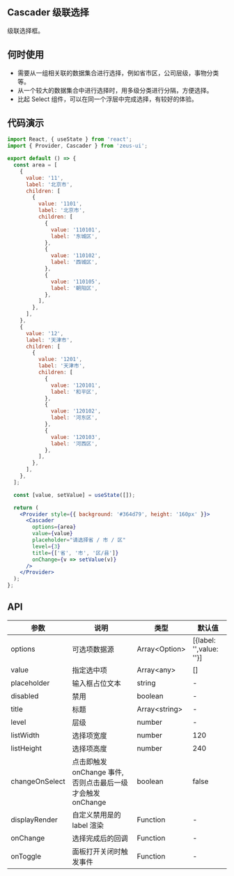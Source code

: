 ## Cascader 级联选择

级联选择框。

## 何时使用

- 需要从一组相关联的数据集合进行选择，例如省市区，公司层级，事物分类等。
- 从一个较大的数据集合中进行选择时，用多级分类进行分隔，方便选择。
- 比起 Select 组件，可以在同一个浮层中完成选择，有较好的体验。

## 代码演示

```jsx
import React, { useState } from 'react';
import { Provider, Cascader } from 'zeus-ui';

export default () => {
  const area = [
    {
      value: '11',
      label: '北京市',
      children: [
        {
          value: '1101',
          label: '北京市',
          children: [
            {
              value: '110101',
              label: '东城区',
            },
            {
              value: '110102',
              label: '西城区',
            },
            {
              value: '110105',
              label: '朝阳区',
            },
          ],
        },
      ],
    },
    {
      value: '12',
      label: '天津市',
      children: [
        {
          value: '1201',
          label: '天津市',
          children: [
            {
              value: '120101',
              label: '和平区',
            },
            {
              value: '120102',
              label: '河东区',
            },
            {
              value: '120103',
              label: '河西区',
            },
          ],
        },
      ],
    },
  ];

  const [value, setValue] = useState([]);

  return (
    <Provider style={{ background: '#364d79', height: '160px' }}>
      <Cascader
        options={area}
        value={value}
        placeholder="请选择省 / 市 / 区"
        level={3}
        title={['省', '市', '区/县']}
        onChange={v => setValue(v)}
      />
    </Provider>
  );
};
```

## API

| 参数           | 说明                                                       | 类型                | 默认值                  |
| -------------- | ---------------------------------------------------------- | ------------------- | ----------------------- |
| options        | 可选项数据源                                               | Array&lt;Option&gt; | [{label: '',value: ''}] |
| value          | 指定选中项                                                 | Array&lt;any&gt;    | []                      |
| placeholder    | 输入框占位文本                                             | string              | -                       |
| disabled       | 禁用                                                       | boolean             | -                       |
| title          | 标题                                                       | Array&lt;string&gt; | -                       |
| level          | 层级                                                       | number              | -                       |
| listWidth      | 选择项宽度                                                 | number              | 120                     |
| listHeight     | 选择项高度                                                 | number              | 240                     |
| changeOnSelect | 点击即触发 onChange 事件,否则点击最后一级才会触发 onChange | boolean             | false                   |
| displayRender  | 自定义禁用是的 label 渲染                                  | Function            | -                       |
| onChange       | 选择完成后的回调                                           | Function            | -                       |
| onToggle       | 面板打开关闭时触发事件                                     | Function            | -                       |
